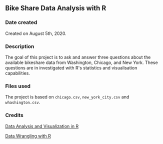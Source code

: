 ## Bike Share Data Analysis with R

### Date created
Created on August 5th, 2020.

### Description
The goal of this project is to ask and answer three questions about the available bikeshare data from Washington, Chicago, and New York. These questions are in investigated with R's statistics and visualisation capabilities.

### Files used
The project is based on `chicago.csv`, `new_york_city.csv` and `whashington.csv`.

### Credits
[Data Analysis and Visualization in R](https://datacarpentry.org/R-ecology-lesson/index.html)

[Data Wrangling with R](https://cengel.github.io/R-data-wrangling/)
